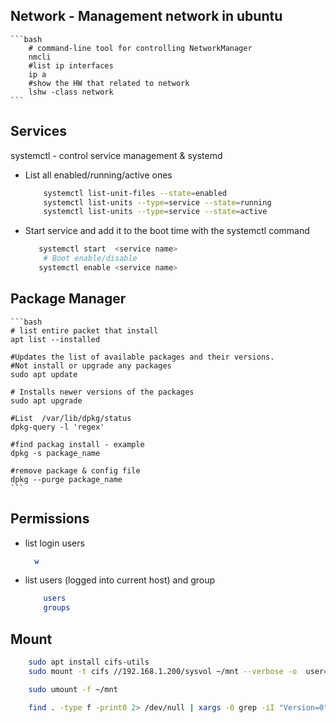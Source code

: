 
## Network - Management network in ubuntu 

    ```bash
        # command-line tool for controlling NetworkManager
        nmcli
        #list ip interfaces
        ip a
        #show the HW that related to network
        lshw -class network
    ```

## Services

systemctl - control service management & systemd 

* List all enabled/running/active ones

    ```bash
        systemctl list-unit-files --state=enabled
        systemctl list-units --type=service --state=running
        systemctl list-units --type=service --state=active
    ```

* Start service and add it to the boot time with the systemctl command

    ```bash
       systemctl start  <service name>
        # Boot enable/disable
       systemctl enable <service name>
    ```

## Package Manager

    ```bash
    # list entire packet that install
    apt list --installed  

    #Updates the list of available packages and their versions.  
    #Not install or upgrade any packages
    sudo apt update

    # Installs newer versions of the packages
    sudo apt upgrade

    #List  /var/lib/dpkg/status
    dpkg-query -l 'regex'

    #find packag install - example
    dpkg -s package_name

    #remove package & config file
    dpkg --purge package_name
    ```

## Permissions

* list login users

  ```bash
    w
  ```

* list users (logged into current host) and group

    ```bash
        users 
        groups
    ```


## Mount

```bash
    sudo apt install cifs-utils
    sudo mount -t cifs //192.168.1.200/sysvol ~/mnt --verbose -o  user=pt@lab19,pass=[password]

    sudo umount -f ~/mnt

    find . -type f -print0 2> /dev/null | xargs -0 grep -iI "Version=0"
```